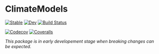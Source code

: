 # ClimateModels

[![Stable](https://img.shields.io/badge/docs-stable-blue.svg)](https://gaelforget.github.io/ClimateModels.jl/stable)
[![Dev](https://img.shields.io/badge/docs-dev-blue.svg)](https://gaelforget.github.io/ClimateModels.jl/dev)
[![Build Status](https://travis-ci.org/gaelforget/ClimateModels.jl.svg?branch=master)](https://travis-ci.org/gaelforget/ClimateModels.jl)

[![Codecov](https://codecov.io/gh/gaelforget/ClimateModels.jl/branch/master/graph/badge.svg)](https://codecov.io/gh/gaelforget/ClimateModels.jl)
[![Coveralls](https://coveralls.io/repos/github/gaelforget/ClimateModels.jl/badge.svg?branch=master)](https://coveralls.io/github/gaelforget/ClimateModels.jl?branch=master)

_This package is in early developement stage when breaking changes can be expected._

